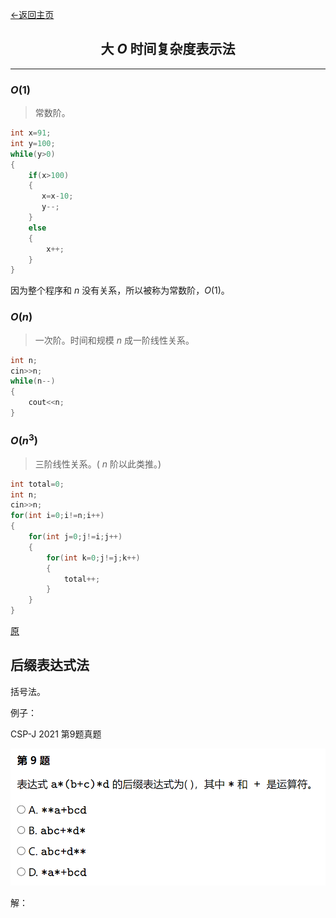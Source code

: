 <head>
    <script src="https://cdn.mathjax.org/mathjax/latest/MathJax.js?config=TeX-AMS-MML_HTMLorMML" type="text/javascript"></script>
    <script type="text/x-mathjax-config">
        MathJax.Hub.Config({
            tex2jax: {
            skipTags: ['script', 'noscript', 'style', 'textarea', 'pre'],
            inlineMath: [['$','$']]
            }
        });
    </script>
</head>

[←返回主页](https://blog.jnw031.ga)

## <center>大 $O$ 时间复杂度表示法</center>

---

### $O(1)$

> 常数阶。

```cpp
int x=91;
int y=100;
while(y>0)
{
    if(x>100)
    {
       x=x-10;
       y--;
    }
    else
    {
        x++;
    }
}
```

因为整个程序和 $n$ 没有关系，所以被称为常数阶，$O(1)$。

### $O(n)$

> 一次阶。时间和规模 $n$ 成一阶线性关系。

```cpp
int n;
cin>>n;
while(n--)
{
    cout<<n;
}
```

### $O(n^3)$

> 三阶线性关系。( $n$ 阶以此类推。)

```cpp
int total=0;
int n;
cin>>n;
for(int i=0;i!=n;i++)
{
    for(int j=0;j!=i;j++)
    {
        for(int k=0;j!=j;k++)
        {
            total++;
        }
    }
}
```

[原](https://blog.csdn.net/stary_yan/article/details/51383480)

## 后缀表达式法

括号法。

例子：

CSP-J 2021 第9题真题

![真题](/img/csp-j-2021-9.png)

解：